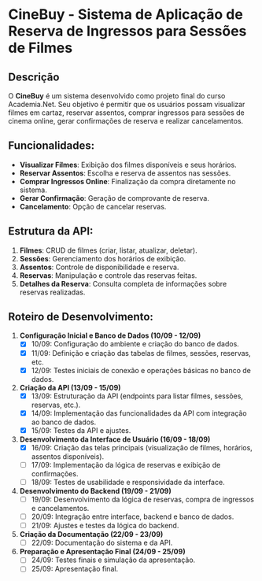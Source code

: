 
# CineBuy - Sistema de Aplicação de Reserva de Ingressos para Sessões de Filmes

## Descrição
O **CineBuy** é um sistema desenvolvido como projeto final do curso Academia.Net. Seu objetivo é permitir que os usuários possam visualizar filmes em cartaz, reservar assentos, comprar ingressos para sessões de cinema online, gerar confirmações de reserva e realizar cancelamentos.

## Funcionalidades:
- **Visualizar Filmes**: Exibição dos filmes disponíveis e seus horários.
- **Reservar Assentos**: Escolha e reserva de assentos nas sessões.
- **Comprar Ingressos Online**: Finalização da compra diretamente no sistema.
- **Gerar Confirmação**: Geração de comprovante de reserva.
- **Cancelamento**: Opção de cancelar reservas.

## Estrutura da API:
1. **Filmes**: CRUD de filmes (criar, listar, atualizar, deletar).
2. **Sessões**: Gerenciamento dos horários de exibição.
3. **Assentos**: Controle de disponibilidade e reserva.
4. **Reservas**: Manipulação e controle das reservas feitas.
5. **Detalhes da Reserva**: Consulta completa de informações sobre reservas realizadas.

## Roteiro de Desenvolvimento:
1. **Configuração Inicial e Banco de Dados (10/09 - 12/09)**
   - [x] 10/09: Configuração do ambiente e criação do banco de dados.
   - [x] 11/09: Definição e criação das tabelas de filmes, sessões, reservas, etc.
   - [x] 12/09: Testes iniciais de conexão e operações básicas no banco de dados.
   
2. **Criação da API (13/09 - 15/09)**
   - [x] 13/09: Estruturação da API (endpoints para listar filmes, sessões, reservas, etc.).
   - [x] 14/09: Implementação das funcionalidades da API com integração ao banco de dados.
   - [x] 15/09: Testes da API e ajustes.

3. **Desenvolvimento da Interface de Usuário (16/09 - 18/09)**
   - [x] 16/09: Criação das telas principais (visualização de filmes, horários, assentos disponíveis).
   - [ ] 17/09: Implementação da lógica de reservas e exibição de confirmações.
   - [ ] 18/09: Testes de usabilidade e responsividade da interface.

4. **Desenvolvimento do Backend (19/09 - 21/09)**
   - [ ] 19/09: Desenvolvimento da lógica de reservas, compra de ingressos e cancelamentos.
   - [ ] 20/09: Integração entre interface, backend e banco de dados.
   - [ ] 21/09: Ajustes e testes da lógica do backend.

5. **Criação da Documentação (22/09 - 23/09)**
   - [ ] 22/09: Documentação do sistema e da API.

6. **Preparação e Apresentação Final (24/09 - 25/09)**
   - [ ] 24/09: Testes finais e simulação da apresentação.
   - [ ] 25/09: Apresentação final.
